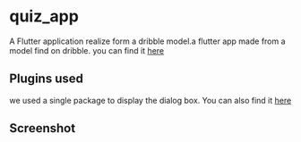 # quiz_app

A Flutter application realize form a dribble model.a flutter app made from a model find on dribble. you can find it [here](https://i.pinimg.com/originals/79/c6/ab/79c6aba0c8d583be0cd59e9a194cacb4.gif)
## Plugins used

we used a single package to display the dialog box. You can also find it [here](https://pub.dev/packages/carousel_slider#-readme-tab-)

## Screenshot
